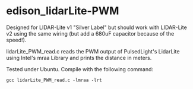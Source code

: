 # edison_lidarLite-PWM

Designed for LIDAR-Lite v1 "Silver Label" but should work with LIDAR-Lite v2 using the same wiring (but add a 680uF capacitor because of the speed!). 

lidarLite_PWM_read.c reads the PWM output of PulsedLight's LidarLite using 
Intel's mraa Library and prints the distance in meters. 

Tested under Ubuntu. Compile with the following command: 

```
gcc lidarLite_PWM_read.c -lmraa -lrt
```
